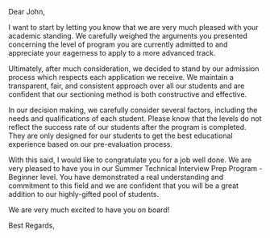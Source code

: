Dear John, 


I want to start by letting you know that we are very much pleased with your academic standing. We carefully weighed the arguments you presented concerning the level of program you are currently admitted to and appreciate your eagerness to apply to a more advanced track. 

Ultimately, after much consideration, we decided to stand by our admission process which respects each application we receive. We maintain a transparent, fair, and consistent approach over all our students and are confident that our sectioning method is both constructive and effective.

In our decision making, we carefully consider several factors, including the needs and qualifications of each student. Please know that the levels do not reflect the success rate of our students after the program is completed. They are only designed for our students to get the best educational experience based on our pre-evaluation process.

With this said, I would like to congratulate you for a job well done. We are very pleased to have you in our Summer Technical Interview Prep Program - Beginner level. You have demonstrated a real understanding and commitment to this field and we are confident that you will be a great addition to our highly-gifted pool of students. 

We are very much excited to have you on board!


Best Regards,
